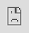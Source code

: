 <p align="center">
      <iframe src="https://gifer.com/embed/WSG" width="100%" height="100%" style='position:absolute;top:0;left:0;' frameBorder="0" allowFullScreen></iframe></p>
</p>
<p align="center">
      <h1>Hi👋! I am Ivan Alekseev. Frontend developer</h1>
</p>

Welcome to my GitHub page! I am a frontend developer.
Here you can find some of my open source and pet-projects. 

### 🛠 My tech stack:

- **Responsive web-development:** HTML, CSS/SCSS/LESS;
- **Frontend:** JavaScript (ES6+)
- **JavaScript libraries:** React, Redux;
- **Testing libraries:** Jest;
- **Code bundlers:** Webpack;
- **UX/UI:** Figma, Adobe Photoshop.

## 🎓 Currently learning:
- React;
- TypeScript;
- Styled Components.

### 💻 Some of my open source projects:

| Project name        | Description          | Technologies  |
| --------------------- | ------------- | ---------------- |
|[UTM-Generator ](https://ivan-alekseev.github.io/UTM-Generator/)[[project]](https://github.com/Ivan-Alekseev/UTM-Generator)| A service for generating utm tags in URL links. | JavaScript(ES6), HTML, CSS |
| [MyCV](https://ivan-alekseev.github.io/MyCV/)[[project]](https://github.com/Ivan-Alekseev/UTM-Generator)| My resume with my skills  | HTML, CSS, React |
| [Budget calculation](https://ivan-alekseev.github.io/Budget---calculation/)[[project]](https://github.com/Ivan-Alekseev/Budget---calculation)| With the help of this file, you can simply calculate expenses and income. | HTML, CSS, JavaScript |

### 💌 Feel free to contact me if you have interesting ideas or looking for a new team member. 

<p align="center">
<a href="mailto:ivanalekseev220195@gmail.com"><img height="30" src="https://github.com/Renko-hens/renkoHens/blob/main/003-email.svg"></a>&nbsp;&nbsp;
<!--<a href="https://www.linkedin.com/in/"><img height="30" src="https://github.com/Renko-hens/renkoHens/blob/main/001-linkedin.svg"></a>&nbsp;&nbsp;-->
<!--<a href=""><img height="30" src="https://github.com/Renko-hens/renkoHens/blob/main/002-instagram.svg"></a>&nbsp;&nbsp;-->
<a href="https://spb.hh.ru/resume/c342aefeff0b4dc81d0039ed1f3662737a4f47"><img height="30" src="https://github.com/Ivan-Alekseev/Ivan-Alekseev/blob/main/headhunter.png"></a>&nbsp;&nbsp;
<a href="https://t.me/aleksv95"><img height="30" src="https://github.com/Ivan-Alekseev/Ivan-Alekseev/blob/main/telegram.svg"></a>&nbsp;&nbsp;
</p>
<p align="center">
<a href="https://www.codewars.com/users/Ivan%20Alekseev"><img height="30" src="https://www.codewars.com/users/Ivan%20Alekseev/badges/micro"></a>
<a href="https://leetcode.com/Ivan_Alekseev/"><img height="30" src="https://img.shields.io/badge/dynamic/json?style=for-the-badge&labelColor=black&color=%23ffa116&label=LeetCode&query=solvedOverTotal&url=https%3A%2F%2Fleetcode-badge.vercel.app%2Fapi%2Fusers%2FIvan_Alekseev"></a>
</p>
